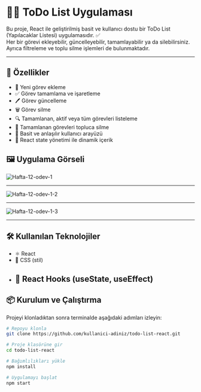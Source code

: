 # 📝🦋 ToDo List Uygulaması

Bu proje, React ile geliştirilmiş basit ve kullanıcı dostu bir ToDo List (Yapılacaklar Listesi) uygulamasıdır. ✅  
Her bir görevi ekleyebilir, güncelleyebilir, tamamlayabilir ya da silebilirsiniz. Ayrıca filtreleme ve toplu silme işlemleri de bulunmaktadır.

---

## 🚀 Özellikler

- 📌 Yeni görev ekleme
- ✅ Görev tamamlama ve işaretleme
- 🖊️ Görev güncelleme
- 🗑️ Görev silme
- 🔍 Tamamlanan, aktif veya tüm görevleri listeleme
- 🧹 Tamamlanan görevleri topluca silme
- 🎨 Basit ve anlaşılır kullanıcı arayüzü
- 🧠 React state yönetimi ile dinamik içerik

## 🖼️ Uygulama Görseli
![Hafta-12-odev-1](https://github.com/user-attachments/assets/c9f53a0a-09c1-48a5-a278-00ee5ebd7d31)

---

![Hafta-12-odev-1-2](https://github.com/user-attachments/assets/b965b6e2-86cc-4121-a0a7-5b13f3030fe9)

---


![Hafta-12-odev-1-3](https://github.com/user-attachments/assets/0cbea317-81f6-4721-9c34-8e8b35d6ee5c)


---

## 🛠️ Kullanılan Teknolojiler

- ⚛️ React
- 💅 CSS (stil)
- 🧩 React Hooks (useState, useEffect)
  ---

## 📦 Kurulum ve Çalıştırma

Projeyi klonladıktan sonra terminalde aşağıdaki adımları izleyin:

```bash
# Repoyu klonla
git clone https://github.com/kullanici-adiniz/todo-list-react.git

# Proje klasörüne gir
cd todo-list-react

# Bağımlılıkları yükle
npm install

# Uygulamayı başlat
npm start
